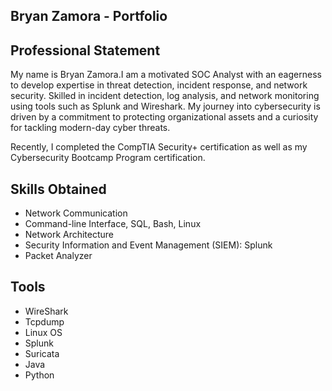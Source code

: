 ## Bryan Zamora - Portfolio

## Professional Statement

My name is Bryan Zamora.I am a motivated SOC Analyst with an eagerness to develop expertise in threat detection, incident response, and network security. Skilled in incident detection, log analysis, and network monitoring using tools such as Splunk and Wireshark. My journey into cybersecurity is driven by a commitment to protecting organizational assets and a curiosity for tackling modern-day cyber threats.

Recently, I completed the CompTIA Security+ certification as well as my Cybersecurity Bootcamp Program certification. 

## Skills Obtained
* Network Communication
* Command-line Interface, SQL, Bash, Linux
* Network Architecture
* Security Information and Event Management (SIEM): Splunk
* Packet Analyzer

## Tools
* WireShark
* Tcpdump
* Linux OS
* Splunk
* Suricata
* Java
* Python
